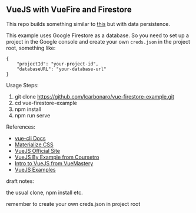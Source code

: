VueJS with VueFire and Firestore
--------------------------------

This repo builds something similar to [this](https://dist-coznlbzabj.now.sh/) but with data persistence.

This example uses Google Firestore as a database. So you need to set up a project in the Google console and create your own `creds.json` in the project root, something like:

```
{
    "projectId": "your-project-id",
    "databaseURL": "your-database-url"
}
```

Usage Steps:

1. git clone https://github.com/lcarbonaro/vue-firestore-example.git
2. cd vue-firestore-example
3. npm install
4. npm run serve


References:
- [vue-cli Docs](https://github.com/vuejs/vue-cli/blob/dev/docs/README.md)
- [Materialize CSS](https://materializecss.com/)
- [VueJS Official Site](https://vuejs.org/)
- [VueJS By Example from Coursetro](https://coursetro.com/courses/23/Vue-Tutorial-in-2018---Learn-Vue.js-by-Example)
- [Intro to VueJS from VueMastery](https://www.vuemastery.com/courses/intro-to-vue-js/vue-instance)
- [VueJS Examples](https://vuejsexamples.net/)





draft notes:


the usual clone, npm install  etc.

remember to create your own creds.json in project root